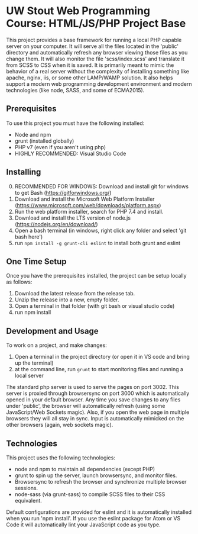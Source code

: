 UW Stout Web Programming Course: HTML/JS/PHP Project Base
=========================================================

This project provides a base framework for running a local PHP capable server on your computer.  It will serve all the files located in the 'public' directory and automatically refresh any browser viewing those files as you change them.  It will also monitor the file 'scss/index.scss' and translate it from SCSS to CSS when it is saved.  It is primarily meant to mimic the behavior of a real server without the complexity of installing something like apache, nginx, iis, or some other LAMP/WAMP solution.  It also helps support a modern web programming development environment and modern technologies (like node, SASS, and some of ECMA2015).

Prerequisites
-------------
To use this project you must have the following installed:
- Node and npm
- grunt (installed globally)
- PHP v7 (even if you aren't using php)
- HIGHLY RECOMMENDED: Visual Studio Code

Installing
----------
0. RECOMMENDED FOR WINDOWS: Download and install git for windows to get Bash (https://gitforwindows.org/)
1. Download and install the Microsoft Web Platform Installer (https://www.microsoft.com/web/downloads/platform.aspx)
2. Run the web platform installer, search for PHP 7.4 and install.
3. Download and install the LTS version of node.js (https://nodejs.org/en/download/)
4. Open a bash terminal (in windows, right click any folder and select 'git bash here')
5. run `npm install -g grunt-cli eslint` to install both grunt and eslint 

One Time Setup
--------------
Once you have the prerequisites installed, the project can be setup locally as follows:
1. Download the latest release from the release tab.
2. Unzip the release into a new, empty folder.
2. Open a terminal in that folder (with git bash or visual studio code)
3. run npm install

Development and Usage
---------------------
To work on a project, and make changes:
1. Open a terminal in the project directory (or open it in VS code and bring up the terminal)
2. at the command line, run `grunt` to start monitoring files and running a local server

The standard php server is used to serve the pages on port 3002. This server is proxied through browsersync on port 3000 which is automatically opened in your default browser. Any time you save changes to any files under 'public', the browser will automatically refresh (using some JavaScript/Web Sockets magic).  Also, if you open the web page in multiple browsers they will all stay in sync. Input is automatically mimicked on the other browsers (again, web sockets magic).

Technologies
------------
This project uses the following technologies:
- node and npm to maintain all dependencies (except PHP)
- grunt to spin up the server, launch browsersync, and monitor files.
- Browsersync to refresh the browser and synchronize multiple browser sessions.
- node-sass (via grunt-sass) to compile SCSS files to their CSS equivalent.

Default configurations are provided for eslint and it is automatically installed when you run 'npm install'. If you use the eslint package for Atom or VS Code it will automatically lint your JavaScript code as you type.
